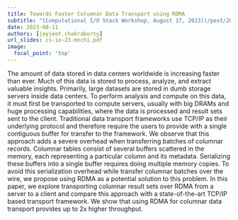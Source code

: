 ```yaml
---
title: Towards Faster Columnar Data Transport using RDMA
subtitle: "[Computational I/O Stack Workshop, August 17, 2023](/post/20230718-aug17/)"
date: 2023-08-11
authors: [jayjeet.chakraborty]
url_slides: cs-io-23-mochi.pdf
image:
  focal_point: 'top'
---
```


The amount of data stored in data centers worldwide is increasing faster than ever. Much of this data is stored to process, analyze, and extract valuable insights. Primarily, large datasets are stored in dumb storage servers inside data centers. To perform analysis and compute on this data, it must first be transported to compute servers, usually with big DRAMs and huge processing capabilities, where the data is processed and result sets sent to the client. Traditional data transport frameworks use TCP/IP as their underlying protocol and therefore require the users to provide with a single contiguous buffer for transfer to the framework. We observe that this approach adds a severe overhead when transferring batches of columnar records. Columnar tables consist of several buffers scattered in the memory, each representing a particular column and its metadata. Serializing these buffers into a single buffer requires doing multiple memory copies. To avoid this serialization overhead while transfer columnar batches over the wire, we propose using RDMA as a potential solution to this problem. In this paper, we explore transporting columnar result sets over RDMA from a server to a client and compare this approach with a state-of-the-art TCP/IP based transport framework. We show that using RDMA for columnar data transport provides up to 2x higher throughput. 